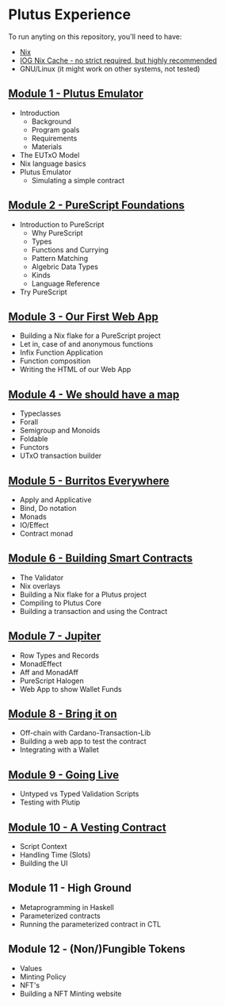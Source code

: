 # Plutus Experience

To run anyting on this repository, you'll need to have:

- [Nix](https://nixos.org)
- [IOG Nix Cache - no strict required, but highly recommended](https://input-output-hk.github.io/haskell.nix/tutorials/getting-started.html#setting-up-the-binary-cache)
- GNU/Linux (it might work on other systems, not tested)

## [Module 1 - Plutus Emulator](modules/M01-plutus-emulator)

- Introduction
  - Background
  - Program goals
  - Requirements
  - Materials
- The EUTxO Model
- Nix language basics
- Plutus Emulator
  - Simulating a simple contract

## [Module 2 - PureScript Foundations](modules/M02-purescript-foundations)
- Introduction to PureScript
  - Why PureScript
  - Types
  - Functions and Currying
  - Pattern Matching
  - Algebric Data Types
  - Kinds
  - Language Reference
- Try PureScript

## [Module 3 - Our First Web App](modules/M03-our-first-web-app)

- Building a Nix flake for a PureScript project
- Let in, case of and anonymous functions
- Infix Function Application
- Function composition
- Writing the HTML of our Web App

## [Module 4 - We should have a map](modules/M04-we-should-have-a-map)

- Typeclasses
- Forall
- Semigroup and Monoids
- Foldable
- Functors
- UTxO transaction builder

## [Module 5 - Burritos Everywhere](modules/M05-burritos-everywhere)

- Apply and Applicative
- Bind, Do notation
- Monads
- IO/Effect
- Contract monad

## [Module 6 - Building Smart Contracts](modules/M06-building-smart-contracts)

- The Validator
- Nix overlays
- Building a Nix flake for a Plutus project
- Compiling to Plutus Core
- Building a transaction and using the Contract

## [Module 7 - Jupiter](modules/M07-jupiter)

- Row Types and Records
- MonadEffect
- Aff and MonadAff
- PureScript Halogen
- Web App to show Wallet Funds

## [Module 8 - Bring it on](modules/M08-bring-it-on)

- Off-chain with Cardano-Transaction-Lib
- Building a web app to test the contract
- Integrating with a Wallet

## [Module 9 - Going Live](modules/M09-going-live)

- Untyped vs Typed Validation Scripts
- Testing with Plutip

## [Module 10 - A Vesting Contract](modules/M10-a-vesting-contract)

- Script Context
- Handling Time (Slots)
- Building the UI

## Module 11 - High Ground

- Metaprogramming in Haskell
- Parameterized contracts
- Running the parameterized contract in CTL

## Module 12 - (Non/)Fungible Tokens
- Values
- Minting Policy
- NFT's
- Building a NFT Minting website
